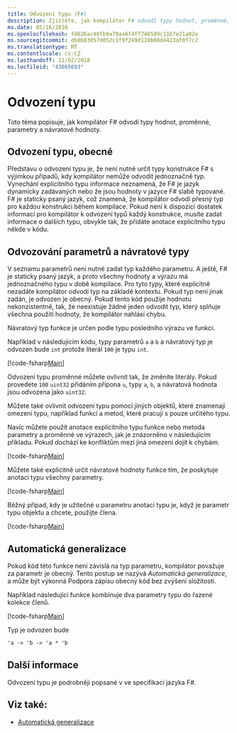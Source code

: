 ```yaml
---
title: Odvození typu (F#)
description: Zjistěte, jak kompilátor F# odvodí typy hodnot, proměnné, parametry a návratové hodnoty.
ms.date: 05/16/2016
ms.openlocfilehash: fd826ac48fb9a70aa6f4ff746599c11b7e21a02e
ms.sourcegitcommit: db8b83057d052c1f9f249d128b08d4423af0f7c2
ms.translationtype: MT
ms.contentlocale: cs-CZ
ms.lasthandoff: 11/02/2018
ms.locfileid: "43865693"
---
```

# <a name="type-inference"></a>Odvození typu

Toto téma popisuje, jak kompilátor F# odvodí typy hodnot, proměnné, parametry a návratové hodnoty.

## <a name="type-inference-in-general"></a>Odvození typu, obecné

Představu o odvození typu je, že není nutné určit typy konstrukce F# s výjimkou případů, kdy kompilátor nemůže odvodit jednoznačně typ. Vynechání explicitního typu informace neznamená, že F# je jazyk dynamicky zadávaných nebo že jsou hodnoty v jazyce F# slabě typované. F# je staticky psaný jazyk, což znamená, že kompilátor odvodí přesný typ pro každou konstrukci během kompilace. Pokud není k dispozici dostatek informací pro kompilátor k odvození typů každý konstrukce, musíte zadat informace o dalších typu, obvykle tak, že přidáte anotace explicitního typu někde v kódu.

## <a name="inference-of-parameter-and-return-types"></a>Odvozování parametrů a návratové typy

V seznamu parametrů není nutné zadat typ každého parametru. A ještě, F# je staticky psaný jazyk, a proto všechny hodnoty a výrazu má jednoznačného typu v době kompilace. Pro tyto typy, které explicitně nezadáte kompilátor odvodí typ na základě kontextu. Pokud typ není jinak zadán, je odvozen je obecný. Pokud tento kód použije hodnotu nekonzistentně, tak, že neexistuje žádné jeden odvodit typ, který splňuje všechna použití hodnoty, že kompilátor nahlásí chybu.

Návratový typ funkce je určen podle typu posledního výrazu ve funkci.

Například v následujícím kódu, typy parametrů `a` a `b` a návratový typ je odvozen bude `int` protože literál `100` je typu `int`.

[!code-fsharp[Main](../../../samples/snippets/fsharp/lang-ref-3/snippet301.fs)]

Odvození typu proměnné můžete ovlivnit tak, že změníte literály. Pokud provedete `100` `uint32` přidáním přípona `u`, typy `a`, `b`, a návratová hodnota jsou odvozena jako `uint32`.

Můžete také ovlivnit odvození typu pomocí jiných objektů, které znamenají omezení typu, například funkcí a metod, které pracují s pouze určitého typu.

Navíc můžete použít anotace explicitního typu funkce nebo metoda parametry a proměnné ve výrazech, jak je znázorněno v následujícím příkladu. Pokud dochází ke konfliktům mezi jiná omezení dojít k chybám.

[!code-fsharp[Main](../../../samples/snippets/fsharp/lang-ref-3/snippet302.fs)]

Můžete také explicitně určit návratové hodnoty funkce tím, že poskytuje anotaci typu všechny parametry.

[!code-fsharp[Main](../../../samples/snippets/fsharp/lang-ref-3/snippet303.fs)]

Běžný případ, kdy je užitečné u parametru anotaci typu je, když je parametr typu objektu a chcete, použijte člena.

[!code-fsharp[Main](../../../samples/snippets/fsharp/lang-ref-3/snippet304.fs)]

## <a name="automatic-generalization"></a>Automatická generalizace

Pokud kód této funkce není závislá na typ parametru, kompilátor považuje za parametr je obecný. Tento postup se nazývá *Automatická generalizace*, a může být výkonná Podpora zápisu obecný kód bez zvýšení složitosti.

Například následující funkce kombinuje dva parametry typu do řazené kolekce členů.

[!code-fsharp[Main](../../../samples/snippets/fsharp/lang-ref-3/snippet305.fs)]

Typ je odvozen bude

```fsharp
'a -> 'b -> 'a * 'b
```

## <a name="additional-information"></a>Další informace

Odvození typu je podrobněji popsané v ve specifikaci jazyka F#.

## <a name="see-also"></a>Viz také:

- [Automatická generalizace](generics/automatic-generalization.md)
